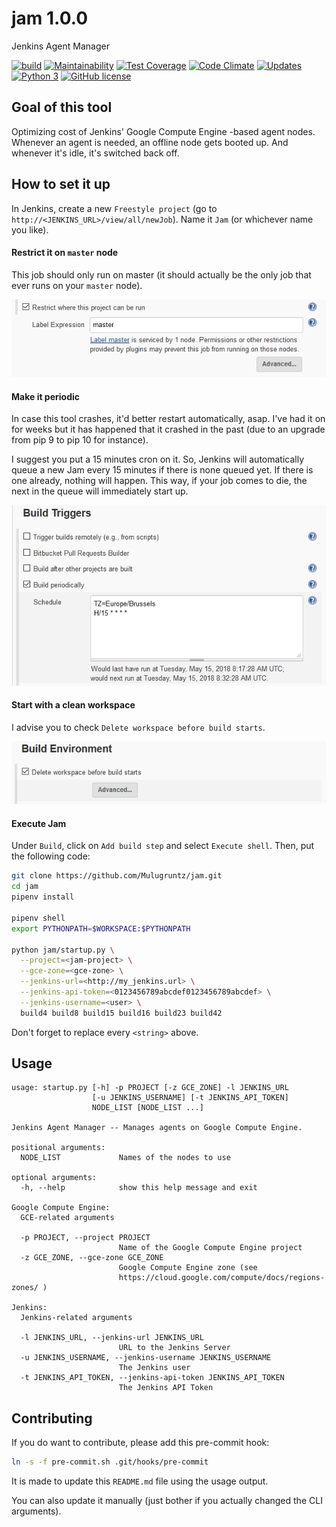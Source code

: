 # jam 1.0.0
Jenkins Agent Manager


[![build](https://travis-ci.org/Mulugruntz/jam.svg?branch=master)](https://travis-ci.org/Mulugruntz/jam)
[![Maintainability](https://api.codeclimate.com/v1/badges/72c60e5d1a343d277bdb/maintainability)](https://codeclimate.com/github/Mulugruntz/jam/maintainability)
[![Test Coverage](https://api.codeclimate.com/v1/badges/72c60e5d1a343d277bdb/test_coverage)](https://codeclimate.com/github/Mulugruntz/jam/test_coverage)
[![Code Climate](https://img.shields.io/codeclimate/issues/Mulugruntz/jam.svg)](https://codeclimate.com/github/Mulugruntz/jam/issues)
[![Updates](https://pyup.io/repos/github/Mulugruntz/jam/shield.svg)](https://pyup.io/repos/github/Mulugruntz/jam/)
[![Python 3](https://pyup.io/repos/github/Mulugruntz/jam/python-3-shield.svg)](https://pyup.io/repos/github/Mulugruntz/jam/)
[![GitHub license](https://img.shields.io/github/license/Mulugruntz/jam.svg)](https://github.com/Mulugruntz/jam/blob/master/LICENSE)


## Goal of this tool

Optimizing cost of Jenkins' Google Compute Engine -based agent nodes. Whenever an agent is needed, an offline node gets booted up. And whenever it's idle, it's switched back off.

## How to set it up

In Jenkins, create a new `Freestyle project` (go to `http://<JENKINS_URL>/view/all/newJob`). Name it `Jam` (or whichever name you like).

#### Restrict it on `master` node

This job should only run on master (it should actually be the only job that ever runs on your `master` node).

![Restrict Master Node](documentation/jenkins_restrict_master_node.png)

#### Make it periodic

In case this tool crashes, it'd better restart automatically, asap. 
I've had it on for weeks but it has happened that it crashed in the 
past (due to an upgrade from pip 9 to pip 10 for instance).

I suggest you put a 15 minutes cron on it. So, Jenkins will automatically queue a new Jam every 15 minutes
if there is none queued yet. If there is one already, nothing will happen. This way, if your job comes to die,
the next in the queue will immediately start up.

![Build periodically](documentation/jenkins_periodic_task.png)

#### Start with a clean workspace

I advise you to check `Delete workspace before build starts`.

![Clean Workspace](documentation/jenkins_clean_workspace.png)

#### Execute Jam

Under `Build`, click on `Add build step` and select `Execute shell`. Then, put the following code:

```bash
git clone https://github.com/Mulugruntz/jam.git
cd jam
pipenv install

pipenv shell
export PYTHONPATH=$WORKSPACE:$PYTHONPATH

python jam/startup.py \
  --project=<jam-project> \
  --gce-zone=<gce-zone> \
  --jenkins-url=<http://my_jenkins.url> \
  --jenkins-api-token=<0123456789abcdef0123456789abcdef> \
  --jenkins-username=<user> \
  build4 build8 build15 build16 build23 build42
```

Don't forget to replace every `<string>` above.

## Usage

```text
usage: startup.py [-h] -p PROJECT [-z GCE_ZONE] -l JENKINS_URL
                  [-u JENKINS_USERNAME] [-t JENKINS_API_TOKEN]
                  NODE_LIST [NODE_LIST ...]

Jenkins Agent Manager -- Manages agents on Google Compute Engine.

positional arguments:
  NODE_LIST             Names of the nodes to use

optional arguments:
  -h, --help            show this help message and exit

Google Compute Engine:
  GCE-related arguments

  -p PROJECT, --project PROJECT
                        Name of the Google Compute Engine project
  -z GCE_ZONE, --gce-zone GCE_ZONE
                        Google Compute Engine zone (see
                        https://cloud.google.com/compute/docs/regions-zones/ )

Jenkins:
  Jenkins-related arguments

  -l JENKINS_URL, --jenkins-url JENKINS_URL
                        URL to the Jenkins Server
  -u JENKINS_USERNAME, --jenkins-username JENKINS_USERNAME
                        The Jenkins user
  -t JENKINS_API_TOKEN, --jenkins-api-token JENKINS_API_TOKEN
                        The Jenkins API Token
```

## Contributing

If you do want to contribute, please add this pre-commit hook:
```bash
ln -s -f pre-commit.sh .git/hooks/pre-commit
```

It is made to update this `README.md` file using the usage output.

You can also update it manually (just bother if you actually changed the CLI arguments).
